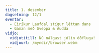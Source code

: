 ```yaml
---
title: 1. desember
dagsetning: 12/1
eventar:
  - Eiríkur Laufdal stígur léttan dans
  - Gaman með Sveppa & Audda
vidjo:
  vidjotitill: Nú nálgast jólin óðfluga!
  vidjourl: /myndir/browser.webm
---
```


